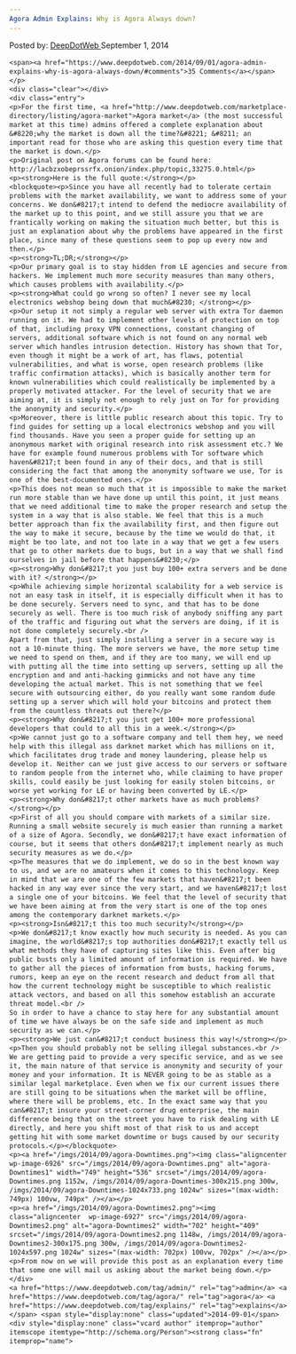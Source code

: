 ```yaml
---
Agora Admin Explains: Why is Agora Always down?
---
```

<article class="post-listing post-6925 post type-post status-publish format-standard has-post-thumbnail hentry  tag-admin tag-agora tag-explains">
    <div class="post-inner">
        <span>Posted by: <a href="https://www.deepdotweb.com/author/admin/" title="">DeepDotWeb </a></span>
    <span>September 1, 2014</span>
    
    <span><a href="https://www.deepdotweb.com/2014/09/01/agora-admin-explains-why-is-agora-always-down/#comments">35 Comments</a></span>
    </p>
    <div class="clear"></div>
    <div class="entry">
    <p>For the first time, <a href="http://www.deepdotweb.com/marketplace-directory/listing/agora-market">Agora market</a> (the most successful market at this time) admins offered a complete explanation about &#8220;why the market is down all the time?&#8221; &#8211; an important read for those who are asking this question every time that the market is down.</p>
    <p>Original post on Agora forums can be found here: http://lacbzxobeprssrfx.onion/index.php/topic,33275.0.html</p>
    <p><strong>Here is the full quote:</strong></p>
    <blockquote><p>Since you have all recently had to tolerate certain problems with the market availability, we want to address some of your concerns. We don&#8217;t intend to defend the mediocre availability of the market up to this point, and we still assure you that we are frantically working on making the situation much better, but this is just an explanation about why the problems have appeared in the first place, since many of these questions seem to pop up every now and then.</p>
    <p><strong>TL;DR;</strong></p>
    <p>Our primary goal is to stay hidden from LE agencies and secure from hackers. We implement much more security measures than many others, which causes problems with availability.</p>
    <p><strong>What could go wrong so often? I never see my local electronics webshop being down that much&#8230; </strong></p>
    <p>Our setup it not simply a regular web server with extra Tor daemon running on it. We had to implement other levels of protection on top of that, including proxy VPN connections, constant changing of servers, additional software which is not found on any normal web server which handles intrusion detection. History has shown that Tor, even though it might be a work of art, has flaws, potential vulnerabilities, and what is worse, open research problems (like traffic confirmation attacks), which is basically another term for known vulnerabilities which could realistically be implemented by a properly motivated attacker. For the level of security that we are aiming at, it is simply not enough to rely just on Tor for providing the anonymity and security.</p>
    <p>Moreover, there is little public research about this topic. Try to find guides for setting up a local electronics webshop and you will find thousands. Have you seen a proper guide for setting up an anonymous market with original research into risk assessment etc.? We have for example found numerous problems with Tor software which haven&#8217;t been found in any of their docs, and that is still considering the fact that among the anonymity software we use, Tor is one of the best-documented ones.</p>
    <p>This does not mean so much that it is impossible to make the market run more stable than we have done up until this point, it just means that we need additional time to make the proper research and setup the system in a way that is also stable. We feel that this is a much better approach than fix the availability first, and then figure out the way to make it secure, because by the time we would do that, it might be too late, and not too late in a way that we get a few users that go to other markets due to bugs, but in a way that we shall find ourselves in jail before that happens&#8230;</p>
    <p><strong>Why don&#8217;t you just buy 100+ extra servers and be done with it? </strong></p>
    <p>While achieving simple horizontal scalability for a web service is not an easy task in itself, it is especially difficult when it has to be done securely. Servers need to sync, and that has to be done securely as well. There is too much risk of anybody sniffing any part of the traffic and figuring out what the servers are doing, if it is not done completely securely.<br />
    Apart from that, just simply installing a server in a secure way is not a 10-minute thing. The more servers we have, the more setup time we need to spend on them, and if they are too many, we will end up with putting all the time into setting up servers, setting up all the encryption and and anti-hacking gimmicks and not have any time developing the actual market. This is not something that we feel secure with outsourcing either, do you really want some random dude setting up a server which will hold your bitcoins and protect them from the countless threats out there?</p>
    <p><strong>Why don&#8217;t you just get 100+ more professional developers that could to all this in a week.</strong></p>
    <p>We cannot just go to a software company and tell them hey, we need help with this illegal ass darknet market which has millions on it, which facilitates drug trade and money laundering, please help us develop it. Neither can we just give access to our servers or software to random people from the internet who, while claiming to have proper skills, could easily be just looking for easily stolen bitcoins, or worse yet working for LE or having been converted by LE.</p>
    <p><strong>Why don&#8217;t other markets have as much problems?</strong></p>
    <p>First of all you should compare with markets of a similar size. Running a small website securely is much easier than running a market of a size of Agora. Secondly, we don&#8217;t have exact information of course, but it seems that others don&#8217;t implement nearly as much security measures as we do.</p>
    <p>The measures that we do implement, we do so in the best known way to us, and we are no amateurs when it comes to this technology. Keep in mind that we are one of the few markets that haven&#8217;t been hacked in any way ever since the very start, and we haven&#8217;t lost a single one of your bitcoins. We feel that the level of security that we have been aiming at from the very start is one of the top ones among the contemporary darknet markets.</p>
    <p><strong>Isn&#8217;t this too much security?</strong></p>
    <p>We don&#8217;t know exactly how much security is needed. As you can imagine, the world&#8217;s top authorities don&#8217;t exactly tell us what methods they have of capturing sites like this. Even after big public busts only a limited amount of information is required. We have to gather all the pieces of information from busts, hacking forums, rumors, keep an eye on the recent research and deduct from all that how the current technology might be susceptible to which realistic attack vectors, and based on all this somehow establish an accurate threat model.<br />
    So in order to have a chance to stay here for any substantial amount of time we have always be on the safe side and implement as much security as we can.</p>
    <p><strong>We just can&#8217;t conduct business this way!</strong></p>
    <p>Then you should probably not be selling illegal substances.<br />
    We are getting paid to provide a very specific service, and as we see it, the main nature of that service is anonymity and security of your money and your information. It is NEVER going to be as stable as a similar legal marketplace. Even when we fix our current issues there are still going to be situations when the market will be offline, where there will be problems, etc. In the exact same way that you can&#8217;t insure your street-corner drug enterprise, the main difference being that on the street you have to risk dealing with LE directly, and here you shift most of that risk to us and accept getting hit with some market downtime or bugs caused by our security protocols.</p></blockquote>
    <p><a href="/imgs/2014/09/agora-Downtimes.png"><img class="aligncenter  wp-image-6926" src="/imgs/2014/09/agora-Downtimes.png" alt="agora-Downtimes1" width="749" height="536" srcset="/imgs/2014/09/agora-Downtimes.png 1152w, /imgs/2014/09/agora-Downtimes-300x215.png 300w, /imgs/2014/09/agora-Downtimes-1024x733.png 1024w" sizes="(max-width: 749px) 100vw, 749px" /></a></p>
    <p><a href="/imgs/2014/09/agora-Downtimes2.png"><img class="aligncenter  wp-image-6927" src="/imgs/2014/09/agora-Downtimes2.png" alt="agora-Downtimes2" width="702" height="409" srcset="/imgs/2014/09/agora-Downtimes2.png 1148w, /imgs/2014/09/agora-Downtimes2-300x175.png 300w, /imgs/2014/09/agora-Downtimes2-1024x597.png 1024w" sizes="(max-width: 702px) 100vw, 702px" /></a></p>
    <p>From now on we will provide this post as an explanation every time that some one will mail us asking about the market being down.</p>
    </div>
    <a href="https://www.deepdotweb.com/tag/admin/" rel="tag">admin</a> <a href="https://www.deepdotweb.com/tag/agora/" rel="tag">agora</a> <a href="https://www.deepdotweb.com/tag/explains/" rel="tag">explains</a></span> <span style="display:none" class="updated">2014-09-01</span>
    <div style="display:none" class="vcard author" itemprop="author" itemscope itemtype="http://schema.org/Person"><strong class="fn" itemprop="name">
    
